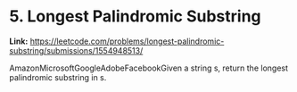 # 5. Longest Palindromic Substring

**Link:** https://leetcode.com/problems/longest-palindromic-substring/submissions/1554948513/

AmazonMicrosoftGoogleAdobeFacebookGiven a string s, return the longest palindromic substring in s.

